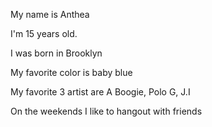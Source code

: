 My name is Anthea

I'm 15 years old.

I was born in Brooklyn

My favorite color is baby blue

My favorite 3 artist are A Boogie, Polo G, J.I

On the weekends I like to hangout with friends